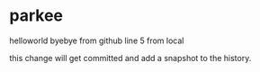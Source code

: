 # parkee
helloworld
byebye
from github
line 5 from local

this change will get committed and add a snapshot to the history.
